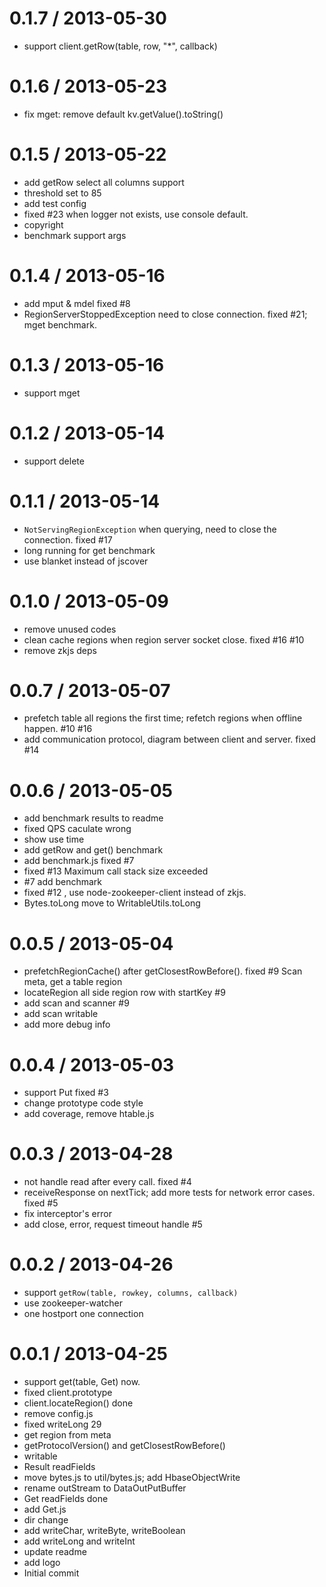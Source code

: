 
0.1.7 / 2013-05-30 
==================

  * support client.getRow(table, row, "*", callback)

0.1.6 / 2013-05-23 
==================

  * fix mget: remove default kv.getValue().toString()

0.1.5 / 2013-05-22 
==================

  * add getRow select all columns support
  * threshold set to 85
  * add test config
  * fixed #23 when logger not exists, use console default.
  * copyright
  * benchmark support args

0.1.4 / 2013-05-16 
==================

  * add mput & mdel fixed #8
  * RegionServerStoppedException need to close connection. fixed #21; mget benchmark.

0.1.3 / 2013-05-16 
==================

  * support mget

0.1.2 / 2013-05-14 
==================

  * support delete

0.1.1 / 2013-05-14 
==================

  * `NotServingRegionException` when querying, need to close the connection. fixed #17
  * long running for get benchmark
  * use blanket instead of jscover

0.1.0 / 2013-05-09 
==================

  * remove unused codes
  * clean cache regions when region server socket close. fixed #16 #10
  * remove zkjs deps

0.0.7 / 2013-05-07 
==================

  * prefetch table all regions the first time; refetch regions when offline happen. #10 #16
  * add communication protocol, diagram between client and server. fixed #14

0.0.6 / 2013-05-05 
==================

  * add benchmark results to readme
  * fixed QPS caculate wrong
  * show use time
  * add getRow and get() benchmark
  * add benchmark.js fixed #7
  * fixed #13 Maximum call stack size exceeded
  * #7 add benchmark
  * fixed #12 , use node-zookeeper-client instead of zkjs.
  * Bytes.toLong move to WritableUtils.toLong

0.0.5 / 2013-05-04 
==================

  * prefetchRegionCache() after getClosestRowBefore(). fixed #9 Scan meta, get a table region
  * locateRegion all side region row with startKey #9
  * add scan and scanner #9
  * add scan writable
  * add more debug info

0.0.4 / 2013-05-03 
==================

  * support Put fixed #3
  * change prototype code style
  * add coverage, remove htable.js

0.0.3 / 2013-04-28 
==================

  * not handle read after every call. fixed #4
  * receiveResponse on nextTick; add more tests for network error cases. fixed #5
  * fix interceptor's error
  * add close, error, request timeout handle #5

0.0.2 / 2013-04-26 
==================

  * support `getRow(table, rowkey, columns, callback)`
  * use zookeeper-watcher
  * one hostport one connection

0.0.1 / 2013-04-25 
==================

  * support get(table, Get) now.
  * fixed client.prototype
  * client.locateRegion() done
  * remove config.js
  * fixed writeLong 29
  * get region from meta
  * getProtocolVersion() and getClosestRowBefore()
  * writable
  * Result readFields
  * move bytes.js to util/bytes.js; add HbaseObjectWrite
  * rename outStream to DataOutPutBuffer
  * Get readFields done
  * add Get.js
  * dir change
  * add writeChar, writeByte, writeBoolean
  * add writeLong and writeInt
  * update readme
  * add logo
  * Initial commit
